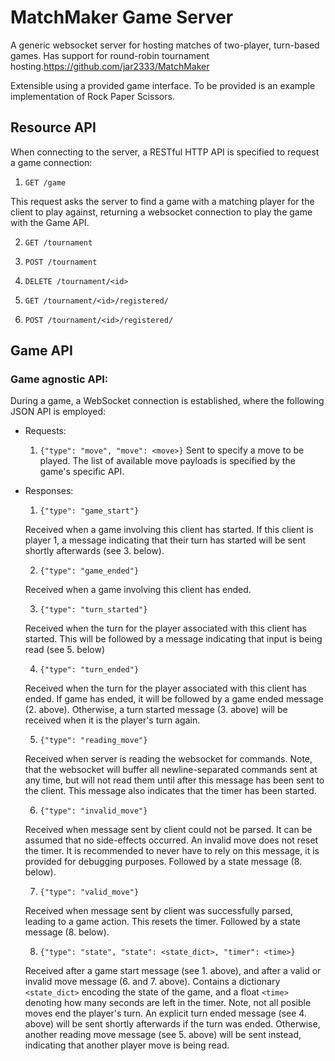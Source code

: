 # MatchMaker Game Server

A generic websocket server for hosting matches of two-player, turn-based games. Has support for round-robin tournament hosting.https://github.com/jar2333/MatchMaker 

Extensible using a provided game interface. To be provided is an example implementation of Rock Paper Scissors.

## Resource API

When connecting to the server, a RESTful HTTP API is specified to request a game connection:

1. `GET /game`

This request asks the server to find a game with a matching player for the client to play against, returning a websocket connection to play the game with the Game API.

2. `GET /tournament`

2. `POST /tournament`

2. `DELETE /tournament/<id>`

2. `GET /tournament/<id>/registered/`

2. `POST /tournament/<id>/registered/`

<!-- This command registers the client as a player. Closing the WebSocket connection before the torunament starts will unregister the player, requiring that this command be run again upon reconnection. The `<id>` field must be a unique identifier for a tournament. -->

## Game API

### Game agnostic API:

During a game, a WebSocket connection is established, where the following JSON API is employed:

 * Requests:
    1. `{"type": "move", "move": <move>}`
    Sent to specify a move to be played. The list of available move payloads is specified by the game's specific API.
    
 * Responses:
     1. `{"type": "game_start"}`

     Received when a game involving this client has started. If this client is player 1, a message indicating that their turn has started will be sent shortly afterwards (see 3. below).

     2. `{"type": "game_ended"}`

     Received when a game involving this client has ended.

     3. `{"type": "turn_started"}`

     Received when the turn for the player associated with this client has started. This will be followed by a message indicating that input is being read (see 5. below)

     4. `{"type": "turn_ended"}`

     Received when the turn for the player associated with this client has ended. If game has ended, it will be followed by a game ended message (2. above). Otherwise, a turn started message (3. above) will be received when it is the player's turn again.

     5. `{"type": "reading_move"}`

     Received when server is reading the websocket for commands. Note, that the websocket will buffer all newline-separated commands sent at any time, but will not read them until after this message has been sent to the client. This message also indicates that the timer has been started.

     6. `{"type": "invalid_move"}`

     Received when message sent by client could not be parsed. It can be assumed that no side-effects occurred. An invalid move does not reset the timer. It is recommended to never have to rely on this message, it is provided for debugging purposes. Followed by a state message (8. below).

     7. `{"type": "valid_move"}`

     Received when message sent by client was successfully parsed, leading to a game action. This resets the timer. Followed by a state message (8. below).

     8. `{"type": "state", "state": <state_dict>, "timer": <time>}`

     Received after a game start message (see 1. above), and after a valid or invalid move message (6. and 7. above). Contains a dictionary `<state_dict>` encoding the state of the game, and a float `<time>` denoting how many seconds are left in the timer. Note, not all posible moves end the player's turn. An explicit turn ended message (see 4. above) will be sent shortly afterwards if the turn was ended. Otherwise, another reading move message (see 5. above) will be sent instead, indicating that another player move is being read.
